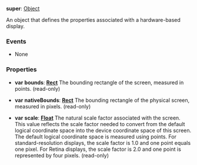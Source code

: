 **super**: [Object](Object.md)

An object that defines the properties associated with a hardware-based display.

### Events

* None

### Properties

* **var** **bounds**: **[Rect](rect.md)**
The bounding rectangle of the screen, measured in points. \(read-only\)

* **var** **nativeBounds**: **[Rect](rect.md)**
The bounding rectangle of the physical screen, measured in pixels. \(read-only\)

* **var** **scale**: **[Float](../gravity/types.md)**
The natural scale factor associated with the screen. This value reflects the scale factor needed to convert from the default logical coordinate space into the device coordinate space of this screen. The default logical coordinate space is measured using points. For standard-resolution displays, the scale factor is 1.0 and one point equals one pixel. For Retina displays, the scale factor is 2.0 and one point is represented by four pixels. \(read-only\)





